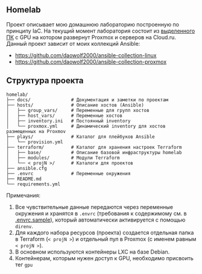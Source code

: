 ## Homelab
Проект описывает мою домашнюю лабораторию построенную по принципу IaC. На текущий момент лаборатория состоит из [выделенного ПК](docs/hardware-proxmox.md) с GPU на котором развернут Proxmox и серверов на Cloud.ru.
Данный проект зависит от моих коллекций Ansible:
- https://github.com/daowolf2000/ansible-collection-linux
- https://github.com/daowolf2000/ansible-collection-proxmox


## Структура проекта

```
homelab/                
├── docs/               # Документация и заметки по проектам
├── hosts/              # Описание хостов (Ansible)
│   ├── group_vars/     # Переменные для групп хостов
│   ├── host_vars/      # Переменные хостов
│   ├── inventory.ini   # Постоянный inventory 
│   └── proxmox.yml     # Динамический inventory для хостов размещенных на Proxmov
├── plays/              # Каталог для плейбуков Ansible
│   └── provision.yml
├── terraform/          # Каталог для хранения настроек Terraform
│   ├── base/           # Описание базовой инфраструктуры homelab
│   ├── modules/        # Модули Terraform
│   └── < projN >/      # Каталоги для проектов
├── ansible.cfg
├── .envrc              # Переменные окружения
├── README.md
└── requirements.yml
```
Примечания:
1. Все чувствительные данные передаются через переменные окружения и хранятся в `.envrc` (требования к содержимому см. в [.envrc.sample](./.envrc.sample)), который автоматически активируется с помощью `direnv`.
1. Для каждого набора ресурсов (проекта) создается отдельная папка в Terraform (`< projN >`) и отдельный пул в Proxmox (с именем равным `< projN >`).
1. В основном используются контейнеры LXC на базе Debian.
1. Контейнерам, которым нужен доступ к GPU, необходимо присвоить тег `gpu`

